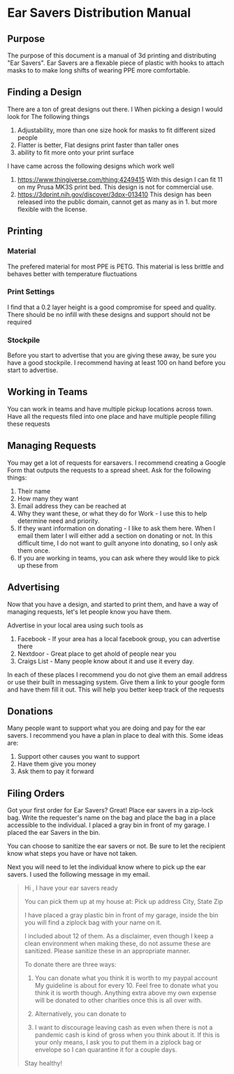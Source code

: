 Ear Savers Distribution Manual
===============================

Purpose
-----------
The purpose of this document is a manual of 3d printing and distributing "Ear Savers". Ear Savers are a flexable piece of plastic with hooks to attach masks
to to make long shifts of wearing PPE more comfortable.

Finding a Design
----------------------
There are a ton of great designs out there. I When picking a design I would look for The following things
1. Adjustability, more than one size hook for masks to fit different sized people
2. Flatter is better, Flat designs print faster than taller ones
3. ability to fit more onto your print surface

I have came across the following designs which work well
1. https://www.thingiverse.com/thing:4249415 With this design I can fit 11 on my Prusa MK3S print bed. This design is not for commercial use.
2. https://3dprint.nih.gov/discover/3dpx-013410 This design has been released into the public domain, cannot get as many as in 1. but more flexible with the license.

Printing
-----------------
### Material
The prefered material for most PPE is PETG. This material is less brittle and behaves better with temperature fluctuations

### Print Settings
I find that a 0.2 layer height is a good compromise for speed and quality. There should be no infill with these designs and support should not be required

### Stockpile
Before you start to advertise that you are giving these away, be sure you have a good stockpile. 
I recommend having at least 100 on hand before you start to advertise.

Working in Teams
-----------------
You can work in teams and have multiple pickup locations across town. Have all the requests filed into one place and have multiple people filling these requests

Managing Requests
---------------------
You may get a lot of requests for earsavers. I recommend creating a Google Form that outputs the requests to a spread sheet. Ask for the following things:
1. Their name
2. How many they want
3. Email address they can be reached at
4. Why they want these, or what they do for Work - I use this to help determine need and priority. 
5. If they want information on donating - I like to ask them here. When I email them later I will either add a section on donating or not. In this difficult time, I do not want to guilt anyone into donating, so I only ask them once.
6. If you are working in teams, you can ask where they would like to pick up these from

Advertising
-----------
Now that you have a design, and started to print them, and have a way of managing requests, let's let people know you have them.

Advertise in your local area using such tools as
1. Facebook - If your area has a local facebook group, you can advertise there
2. Nextdoor - Great place to get ahold of people near you
3. Craigs List - Many people know about it and use it every day.

In each of these places I recommend you do not give them an email address or use their built in messaging system. 
Give them a link to your google form and have them fill it out. This will help you better keep track of the requests

Donations
----------
Many people want to support what you are doing and pay for the ear savers. I recommend you have a plan in place to deal with this. Some ideas are:
1. Support other causes you want to support
2. Have them give you money
3. Ask them to pay it forward

Filing Orders
-------------
Got your first order for Ear Savers? Great! Place ear savers in a zip-lock bag. Write the requester's name on the bag and place the bag in a place accessible to the individual.
I placed a gray bin in front of my garage. I placed the ear Savers in the bin.

You can choose to sanitize the ear savers or not. Be sure to let the recipient know what steps you have or have not taken.

Next you will need to let the individual know where to pick up the ear savers. I used the following message in my email.

> Hi <Name>, I have your ear savers ready
>
> You can pick them up at my house at:
> Pick up address
> City, State Zip
>
> I have placed a gray plastic bin in front of my garage, inside the bin you will find a ziplock bag with your name on it.
>
> I included about 12 of them. As a disclaimer, even though I keep a clean environment when making these, do not assume these are sanitized. Please sanitize these in an appropriate manner.
>
> To donate there are three ways:
>
> 1) You can donate what you think it is worth to my paypal account <paypal account> My guideline is about <Reasonable amount> for every 10. Feel free to donate what you think it is worth though. Anything extra above my own expense will be donated to other charities once this is all over with.
>
> 2) Alternatively, you can donate to <Cause you want to support>
>
> 3) I want to discourage leaving cash as even when there is not a pandemic cash is kind of gross when you think about it. If this is your only means, I ask you to put them in a ziplock bag or envelope so I can quarantine it for a couple days.
>
> Stay healthy!
